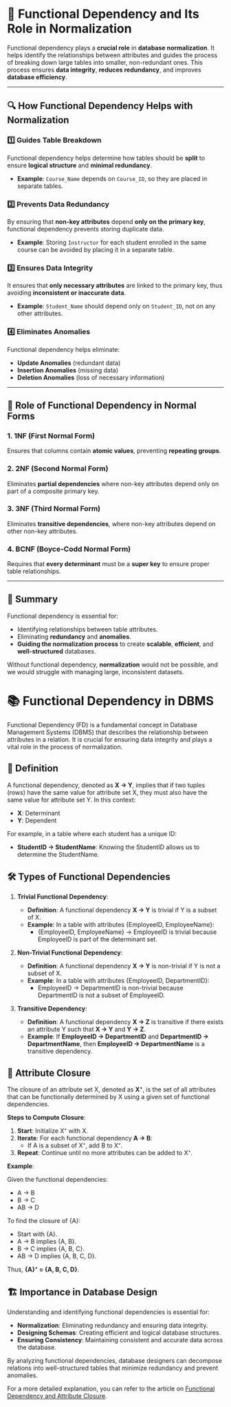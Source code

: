 # 📌 Functional Dependency and Its Role in Normalization

Functional dependency plays a **crucial role** in **database normalization**. It helps identify the relationships between attributes and guides the process of breaking down large tables into smaller, non-redundant ones. This process ensures **data integrity**, **reduces redundancy**, and improves **database efficiency**.

---

## 🔍 How Functional Dependency Helps with Normalization

### 1️⃣ **Guides Table Breakdown**  
Functional dependency helps determine how tables should be **split** to ensure **logical structure** and **minimal redundancy**.

- **Example**: `Course_Name` depends on `Course_ID`, so they are placed in separate tables.

### 2️⃣ **Prevents Data Redundancy**  
By ensuring that **non-key attributes** depend **only on the primary key**, functional dependency prevents storing duplicate data.

- **Example**: Storing `Instructor` for each student enrolled in the same course can be avoided by placing it in a separate table.

### 3️⃣ **Ensures Data Integrity**  
It ensures that **only necessary attributes** are linked to the primary key, thus avoiding **inconsistent or inaccurate data**.

- **Example**: `Student_Name` should depend only on `Student_ID`, not on any other attributes.

### 4️⃣ **Eliminates Anomalies**  
Functional dependency helps eliminate:
- **Update Anomalies** (redundant data)
- **Insertion Anomalies** (missing data)
- **Deletion Anomalies** (loss of necessary information)

---

## 🔄 Role of Functional Dependency in Normal Forms

### 1. **1NF (First Normal Form)**  
Ensures that columns contain **atomic values**, preventing **repeating groups**.

### 2. **2NF (Second Normal Form)**  
Eliminates **partial dependencies** where non-key attributes depend only on part of a composite primary key.

### 3. **3NF (Third Normal Form)**  
Eliminates **transitive dependencies**, where non-key attributes depend on other non-key attributes.

### 4. **BCNF (Boyce-Codd Normal Form)**  
Requires that **every determinant** must be a **super key** to ensure proper table relationships.

---

## 🎯 **Summary**

Functional dependency is essential for:
- Identifying relationships between table attributes.
- Eliminating **redundancy** and **anomalies**.
- **Guiding the normalization process** to create **scalable**, **efficient**, and **well-structured** databases.

Without functional dependency, **normalization** would not be possible, and we would struggle with managing large, inconsistent datasets.



# 📚 Functional Dependency in DBMS

Functional Dependency (FD) is a fundamental concept in Database Management Systems (DBMS) that describes the relationship between attributes in a relation. It is crucial for ensuring data integrity and plays a vital role in the process of normalization.

## 🔑 Definition

A functional dependency, denoted as **X → Y**, implies that if two tuples (rows) have the same value for attribute set X, they must also have the same value for attribute set Y. In this context:

- **X**: Determinant
- **Y**: Dependent

For example, in a table where each student has a unique ID:

- **StudentID → StudentName**: Knowing the StudentID allows us to determine the StudentName.

## 🛠️ Types of Functional Dependencies

1. **Trivial Functional Dependency**:
   - **Definition**: A functional dependency **X → Y** is trivial if Y is a subset of X.
   - **Example**: In a table with attributes {EmployeeID, EmployeeName}:
     - {EmployeeID, EmployeeName} → EmployeeID is trivial because EmployeeID is part of the determinant set.

2. **Non-Trivial Functional Dependency**:
   - **Definition**: A functional dependency **X → Y** is non-trivial if Y is not a subset of X.
   - **Example**: In a table with attributes {EmployeeID, DepartmentID}:
     - EmployeeID → DepartmentID is non-trivial because DepartmentID is not a subset of EmployeeID.

3. **Transitive Dependency**:
   - **Definition**: A functional dependency **X → Z** is transitive if there exists an attribute Y such that **X → Y** and **Y → Z**.
   - **Example**: If **EmployeeID → DepartmentID** and **DepartmentID → DepartmentName**, then **EmployeeID → DepartmentName** is a transitive dependency.

## 🧩 Attribute Closure

The closure of an attribute set X, denoted as **X⁺**, is the set of all attributes that can be functionally determined by X using a given set of functional dependencies.

**Steps to Compute Closure**:

1. **Start**: Initialize X⁺ with X.
2. **Iterate**: For each functional dependency **A → B**:
   - If A is a subset of X⁺, add B to X⁺.
3. **Repeat**: Continue until no more attributes can be added to X⁺.

**Example**:

Given the functional dependencies:

- A → B
- B → C
- AB → D

To find the closure of {A}:

- Start with {A}.
- A → B implies {A, B}.
- B → C implies {A, B, C}.
- AB → D implies {A, B, C, D}.

Thus, **{A}⁺ = {A, B, C, D}**.

## 🏗️ Importance in Database Design

Understanding and identifying functional dependencies is essential for:

- **Normalization**: Eliminating redundancy and ensuring data integrity.
- **Designing Schemas**: Creating efficient and logical database structures.
- **Ensuring Consistency**: Maintaining consistent and accurate data across the database.

By analyzing functional dependencies, database designers can decompose relations into well-structured tables that minimize redundancy and prevent anomalies.

For a more detailed explanation, you can refer to the article on [Functional Dependency and Attribute Closure](https://www.geeksforgeeks.org/functional-dependency-and-attribute-closure/).
